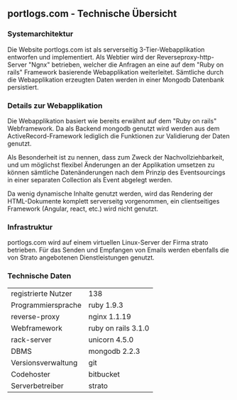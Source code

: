 ## portlogs.com - Technische Übersicht
### Systemarchitektur
Die Website portlogs.com ist als serverseitig 3-Tier-Webapplikation entworfen und implementiert. Als Webtier wird der Reverseproxy-http-Server "Ngnx" betrieben, welcher die Anfragen an eine auf dem "Ruby on rails" Framework basierende Webapplikation weiterleitet. Sämtliche durch die Webapplikation erzeugten Daten werden in einer Mongodb Datenbank persistiert.

###  Details zur Webapplikation
Die Webapplikation basiert wie bereits erwähnt auf dem "Ruby on rails" Webframework. Da als Backend mongodb genutzt wird werden aus dem ActiveRecord-Framework lediglich die Funktionen zur Validierung der Daten genutzt. 

Als Besonderheit ist zu nennen, dass zum Zweck der Nachvollziehbarkeit, und um möglichst flexibel Änderungen an der Applikation umsetzen zu können sämtliche Datenänderungen nach dem Prinzip des Eventsourcings in einer separaten Collection als Event abgelegt werden. 

Da wenig dynamische Inhalte genutzt werden, wird das Rendering der HTML-Dokumente komplett serverseitg vorgenommen, ein clientseitiges Framework (Angular, react, etc.) wird nicht genutzt.

### Infrastruktur
portlogs.com wird auf einem virtuellen Linux-Server der Firma strato betrieben. Für das Senden und Empfangen von Emails werden ebenfalls die von Strato angebotenen Dienstleistungen genutzt.


### Technische Daten
|                 |                 |
|---------------------|---------------------|
| registrierte Nutzer | 138                 |
| Programmiersprache  | ruby 1.9.3          |
| reverse-proxy       | nginx 1.1.19        |
| Webframework        | ruby on rails 3.1.0 |
| rack-server         | unicorn 4.5.0       |
| DBMS                | mongodb 2.2.3       |
| Versionsverwaltung  | git                 |
| Codehoster          | bitbucket           |
| Serverbetreiber     | strato              |
